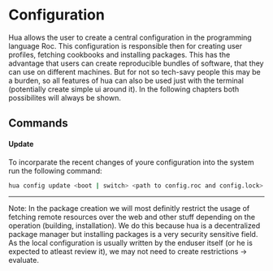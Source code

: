 # Configuration

Hua allows the user to create a central configuration in the programming language Roc.
This configuration is responsible then for creating user profiles, fetching cookbooks and installing packages.
This has the advantage that users can create reproducible bundles of software, that they can use on
different machines.
But for not so tech-savy people this may be a burden, so all features of hua can also be used just with
the terminal (potentially create simple ui around it).
In the following chapters both possibilites will always be shown.

## Commands

#### Update

To incorparate the recent changes of youre configuration into the system run the following command:

```bash
hua config update <boot | switch> <path to config.roc and config.lock>
```

---

Note:
In the package creation we will most definitly restrict the usage of fetching remote resources over the web
and other stuff depending on the operation (building, installation). We do this because hua is a decentralized
package manager but installing packages is a very security sensitive field. As the local configuration is usually
written by the enduser itself (or he is expected to atleast review it), we may not need to create restrictions -> evaluate.